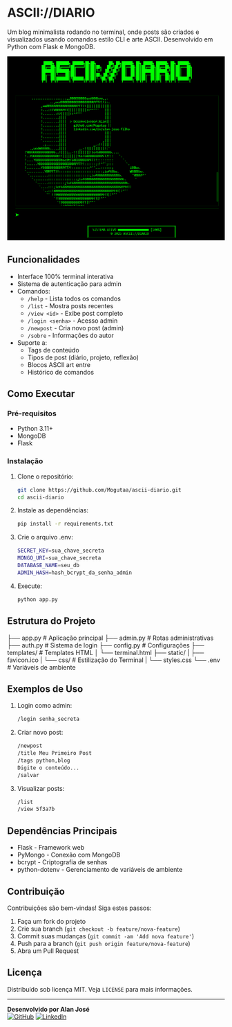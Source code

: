 # ASCII://DIARIO

Um blog minimalista rodando no terminal, onde posts são criados e visualizados usando comandos estilo CLI e arte ASCII. Desenvolvido em Python com Flask e MongoDB.

![ASCII Art Preview](/static/ascii_diario.png)

## Funcionalidades

- Interface 100% terminal interativa
- Sistema de autenticação para admin
- Comandos:
  - `/help` - Lista todos os comandos
  - `/list` - Mostra posts recentes
  - `/view <id>` - Exibe post completo
  - `/login <senha>` - Acesso admin
  - `/newpost` - Cria novo post (admin)
  - `/sobre` - Informações do autor
- Suporte a:
  - Tags de conteúdo
  - Tipos de post (diário, projeto, reflexão)
  - Blocos ASCII art entre ``` ```
  - Histórico de comandos

## Como Executar

### Pré-requisitos
- Python 3.11+
- MongoDB
- Flask

### Instalação
1. Clone o repositório:
    ```bash
    git clone https://github.com/Mogutaa/ascii-diario.git
    cd ascii-diario

2. Instale as dependências:
    ```bash
    pip install -r requirements.txt

3. Crie o arquivo .env:
    ```bash
    SECRET_KEY=sua_chave_secreta
    MONGO_URI=sua_chave_secreta
    DATABASE_NAME=seu_db
    ADMIN_HASH=hash_bcrypt_da_senha_admin

4. Execute:
    ```bash
    python app.py

## Estrutura do Projeto

├── app.py          # Aplicação principal
├── admin.py        # Rotas administrativas
├── auth.py         # Sistema de login
├── config.py       # Configurações
├── templates/      # Templates HTML
│   └── terminal.html
├── static/
|   ├── favicon.ico 
|   └── css/        # Estilização do Terminal
|       └── styles.css 
└── .env            # Variáveis de ambiente


## Exemplos de Uso

1. Login como admin:
    ```bash
    /login senha_secreta

2. Criar novo post:
    ```bash
    /newpost
    /title Meu Primeiro Post
    /tags python,blog
    Digite o conteúdo...
    /salvar

3. Visualizar posts:
    ```bash
    /list
    /view 5f3a7b


## Dependências Principais
- Flask - Framework web
- PyMongo - Conexão com MongoDB
- bcrypt - Criptografia de senhas
- python-dotenv - Gerenciamento de variáveis de ambiente

## Contribuição
Contribuições são bem-vindas! Siga estes passos:
1. Faça um fork do projeto
2. Crie sua branch (`git checkout -b feature/nova-feature`)
3. Commit suas mudanças (`git commit -am 'Add nova feature'`)
4. Push para a branch (`git push origin feature/nova-feature`)
5. Abra um Pull Request

## Licença
Distribuído sob licença MIT. Veja `LICENSE` para mais informações.

---

**Desenvolvido por Alan José**  
[![GitHub](https://img.shields.io/badge/GitHub-100000?style=flat&logo=github)](https://github.com/Mogutaa)
[![LinkedIn](https://img.shields.io/badge/LinkedIn-0077B5?style=flat&logo=linkedin)](https://www.linkedin.com/in/alan-jose-filho/)